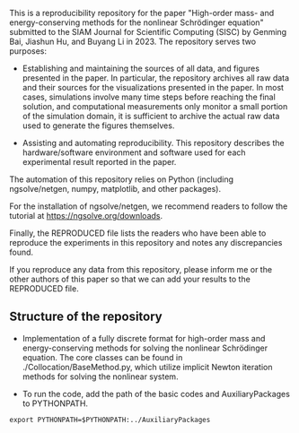 This is a reproducibility repository for the paper "High-order mass- and energy-conserving methods for the nonlinear Schrödinger equation" submitted to the SIAM Journal for Scientific Computing (SISC) by Genming Bai, Jiashun Hu, and Buyang Li in 2023. The repository serves two purposes:

* Establishing and maintaining the sources of all data, and figures presented in the paper. In particular, the repository archives all raw data and their sources for the visualizations presented in the paper. In most cases, simulations involve many time steps before reaching the final solution, and computational measurements only monitor a small portion of the simulation domain, it is sufficient to archive the actual raw data used to generate the figures themselves.

* Assisting and automating reproducibility. This repository describes the hardware/software environment and software used for each experimental result reported in the paper. 

The automation of this repository relies on Python (including ngsolve/netgen, numpy, matplotlib, and other packages). 

For the installation of ngsolve/netgen, we recommend readers to follow the tutorial at https://ngsolve.org/downloads.

Finally, the REPRODUCED file lists the readers who have been able to reproduce the experiments in this repository and notes any discrepancies found.

If you reproduce any data from this repository, please inform me or the other authors of this paper so that we can add your results to the REPRODUCED file.

## Structure of the repository

* Implementation of a fully discrete format for high-order mass and energy-conserving methods for solving the nonlinear Schrödinger equation. The core classes can be found in ./Collocation/BaseMethod.py, which utilize implicit Newton iteration methods for solving the nonlinear system.

* To run the code, add the path of the basic codes and AuxiliaryPackages to PYTHONPATH.

```
export PYTHONPATH=$PYTHONPATH:../AuxiliaryPackages
```